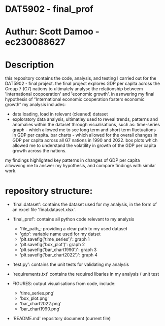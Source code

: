 # DAT5902 - final_prof
# Authur: Scott Damoo - ec230088627

# Description

this repository contains the code, analysis, and testing I carried out for the DAT5902 - final project. the final project explores GDP per capita across the Group 7 (G7) nations to ultimately analyse the relationship betweem 'international coopoeration' and 'economic growth'. in asnwering my final hypothesis of “International economic cooperation fosters economic growth“
my analysis includes:

- data loading, load in relevant (cleaned) dataset
- exploratory data analysis, ultimatley used to reveal trends, patterns and anomalies within the dataset through visualisations, such as:
    time-series graph - which allowed me to see long term and short term fluctuations in GDP per capita.
    bar charts - which allowed for the overall changes in GDP per capita across all G7 nations in 1990 and 2022.
    box plots which allowed me to understand the volatility in growth of the GDP per capita growth across the nations.

my findings highlighted key patterns in changes of GDP per capita allowwing me to answer my hypothesis, and compare findings with similar work.

# repository structure:

- 'final.dataset':
    contains the dataset used for my analysis, in the form of an excel file 'final.dataset.xlsx'.

- 'final_prof':
    contains all python code relevant to my analysis
    - 'file_path_: providing a clear path to my used dataset
    - 'gdp': variable name used for my datset
    - 'plt.savefig('time_series')': graph 1 
    - 'plt.savefig('box_plot')': graph 2 
    - 'plt.savefig('bar_chart1990')': graph 3 
    - 'plt.savefig('bar_chart2022')': graph 4 

- 'test.py':
    contains the unit tests for validating my analysis

- 'requirements.txt'
    contains the required libaries in my analysis / unit test

- FIGURES: output visualisations from code, include:
    - 'time_series.png'
    - 'box_plot.png'
    - 'bar_chart2022.png'
    - 'bar_chart1990.png'

- 'README.md'
    repository document (current file)

